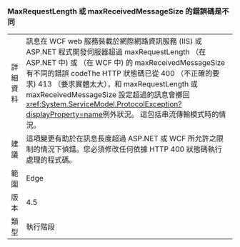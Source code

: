 ### <a name="error-codes-for-maxrequestlength-or-maxreceivedmessagesize-are-different"></a>MaxRequestLength 或 maxReceivedMessageSize 的錯誤碼是不同

|   |   |
|---|---|
|詳細資料|訊息在 WCF web 服務裝載於網際網路資訊服務 (IIS) 或 ASP.NET 程式開發伺服器超過 maxRequestLength （在 ASP.NET 中) 或 （在 WCF 中) 的 maxReceivedMessageSize 有不同的錯誤 codeThe HTTP 狀態碼已從 400 （不正確的要求) 413 （要求實體太大），和 maxRequestLength 或 maxReceivedMessageSize 設定超過的訊息會擲回<xref:System.ServiceModel.ProtocolException?displayProperty=name>例外狀況。 這包括串流傳輸模式時的情況。|
|建議|這項變更有助於在訊息長度超過 ASP.NET 或 WCF 所允許之限制的情況下偵錯。您必須修改任何依據 HTTP 400 狀態碼執行處理的程式碼。|
|範圍|Edge|
|版本|4.5|
|類型|執行階段|

